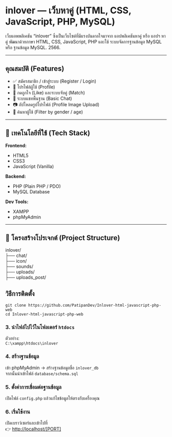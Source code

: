 
#  inlover — เว็บหาคู่ (HTML, CSS, JavaScript, PHP, MySQL)

เว็บแอพพลิเคชัน “inlover” ซึ่งเป็นเว็บไซต์ที่มีแรงบันดาลใจมาจาก แอปพลิเคชันหาคู่ หรือ แอปฯ หาคู่ พัฒนาด้วยภาษา HTML, CSS, JavaScript, PHP และใช้ ระบบจัดการฐานข้อมูล MySQL หรือ ฐานข้อมูล MySQL. 2566.

---

##  คุณสมบัติ (Features)
- ✅ สมัครสมาชิก / เข้าสู่ระบบ (Register / Login)
- 👤 โปรไฟล์ผู้ใช้ (Profile)
- 💖 กดถูกใจ (Like) และระบบจับคู่ (Match)
- 💬 ระบบแชทพื้นฐาน (Basic Chat)
- 📷 อัปโหลดรูปโปรไฟล์ (Profile Image Upload)
- 🔎 ค้นหาผู้ใช้ (Filter by gender / age)

---

## 🧩 เทคโนโลยีที่ใช้ (Tech Stack)
**Frontend:**  
- HTML5  
- CSS3  
- JavaScript (Vanilla)

**Backend:**  
- PHP (Plain PHP / PDO)
- MySQL Database

**Dev Tools:**  
- XAMPP 
- phpMyAdmin  

---

## 📁 โครงสร้างโปรเจกต์ (Project Structure)

inlover/  
├── chat/  
├── icon/  
├── sounds/  
├── uploads/  
├── uploads_post/  



## วิธีการติดตั้ง 

    git clone https://github.com/PatipanDev/Inlover-html-javascript-php-web
    cd Inlover-html-javascript-php-web


### 3. นำไฟล์ไปไว้ในโฟลเดอร์ `htdocs`

ตัวอย่าง:  
`C:\xampp\htdocs\inlover`

### 4. สร้างฐานข้อมูล

เข้า phpMyAdmin → สร้างฐานข้อมูลชื่อ `inlover_db`  
จากนั้นนำเข้าไฟล์ `database/schema.sql`

### 5. ตั้งค่าการเชื่อมต่อฐานข้อมูล

เปิดไฟล์ `config.php` แล้วแก้ไขข้อมูลให้ตรงกับเครื่องคุณ

### 6. เริ่มใช้งาน

เปิดเบราว์เซอร์และเข้าไปที่  
👉 [http://localhost/[PORT]](http://localhost/inlover)